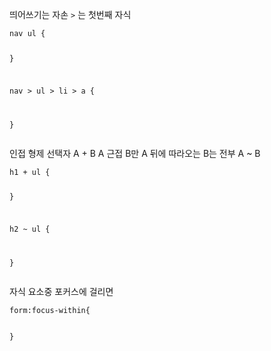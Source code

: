 <p>띄어쓰기는 자손
<code>&gt;</code> 는 첫번째 자식</p>
<pre><code class="language-css">nav ul {

}

nav &gt; ul &gt; li &gt; a {

}</code></pre>
<p>인접 형제 선택자 A + B A 근접 B만
A 뒤에 따라오는 B는 전부 A ~ B</p>
<pre><code class="language-css">h1 + ul {

}

h2 ~ ul {

}</code></pre>
<p>자식 요소중 포커스에 걸리면</p>
<pre><code class="language-css">form:focus-within{

}</code></pre>